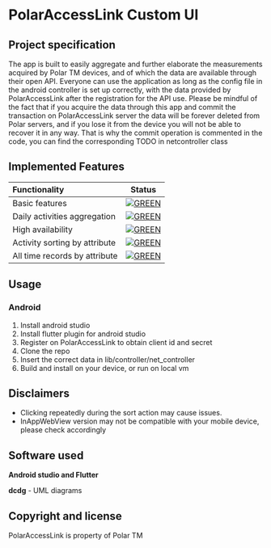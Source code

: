 # PolarAccessLink Custom UI




## Project specification
The app is built to easily aggregate and further elaborate the measurements acquired by Polar TM devices, and of which the data are available through their open API. Everyone can use the application as long as the config file in the android controller is set up correctly, with the data provided by PolarAccessLink after the registration for the API use.
Please be mindful of the fact that if you acquire the data through this app and commit the transaction on PolarAccessLink server the data will be forever deleted from Polar servers, and if you lose it from the device you will not be able to recover it in any way. That is why the commit operation is commented in the code, you can find the corresponding TODO in netcontroller class

## Implemented Features

| Functionality | Status |
|:-----------------------|:------------------------------------:|
| Basic features | [![GREEN](http://placehold.it/15/44bb44/44bb44)](https://github.com/Calonca/ing-sw-2021-laconca-lodari-giaccaglia/tree/master/src/main/java/it/polimi/ingsw/server/model) |
| Daily activities aggregation | [![GREEN](http://placehold.it/15/44bb44/44bb44)](https://github.com/Calonca/ing-sw-2021-laconca-lodari-giaccaglia/tree/master/src/main/java/it/polimi/ingsw/server/model) |
| High availability |[![GREEN](http://placehold.it/15/44bb44/44bb44)](https://github.com/Calonca/ing-sw-2021-laconca-lodari-giaccaglia/tree/master/src/main/java/it/polimi/ingsw/server) |
| Activity sorting by attribute| [![GREEN](http://placehold.it/15/44bb44/44bb44)](https://github.com/Calonca/ing-sw-2021-laconca-lodari-giaccaglia/tree/master/src/main/java/it/polimi/ingsw/client/view/GUI) |
| All time records by attribute |[![GREEN](http://placehold.it/15/44bb44/44bb44)](https://github.com/Calonca/ing-sw-2021-laconca-lodari-giaccaglia/tree/master/src/main/java/it/polimi/ingsw/client/view/CLI) |



## Usage

### Android

1. Install android studio
2. Install flutter plugin for android studio
3. Register on PolarAccessLink to obtain client id and secret
4. Clone the repo
5. Insert the correct data in lib/controller/net_controller
6. Build and install on your device, or run on local vm


## Disclaimers

* Clicking repeatedly during the sort action may cause issues.
* InAppWebView version may not be compatible with your mobile device, please check accordingly

## Software used

**Android studio and Flutter** 

**dcdg** - UML diagrams

## Copyright and license

PolarAccessLink is property of Polar TM
